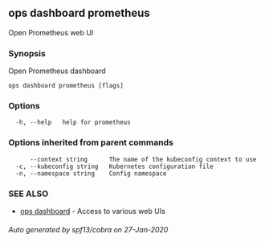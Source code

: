 ## ops dashboard prometheus

Open Prometheus web UI

### Synopsis

Open Prometheus dashboard

```
ops dashboard prometheus [flags]
```

### Options

```
  -h, --help   help for prometheus
```

### Options inherited from parent commands

```
      --context string      The name of the kubeconfig context to use
  -c, --kubeconfig string   Kubernetes configuration file
  -n, --namespace string    Config namespace
```

### SEE ALSO

* [ops dashboard](ops_dashboard.md)	 - Access to various web UIs

###### Auto generated by spf13/cobra on 27-Jan-2020
